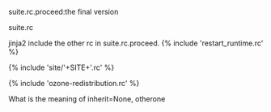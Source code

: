 suite.rc.proceed:the final version

suite.rc 

jinja2 include the other rc in suite.rc.proceed.
{% include 'restart_runtime.rc' %}

{% include 'site/'+SITE+'.rc' %}

{% include 'ozone-redistribution.rc' %}

What is the meaning of inherit=None, otherone
